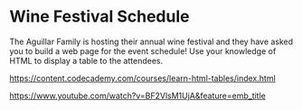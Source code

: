 # Wine Festival Schedule

The Aguillar Family is hosting their annual wine festival and they have asked you to build a web page for the event schedule! Use your knowledge of HTML to display a table to the attendees.

<https://content.codecademy.com/courses/learn-html-tables/index.html>

<https://www.youtube.com/watch?v=BF2VlsM1UjA&feature=emb_title>
